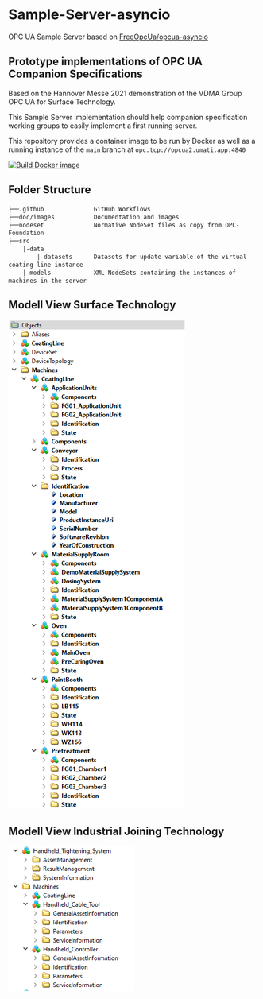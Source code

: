 # Sample-Server-asyncio

OPC UA Sample Server based on [FreeOpcUa/opcua-asyncio](https://github.com/FreeOpcUa/opcua-asyncio)

## Prototype implementations of OPC UA Companion Specifications

Based on the Hannover Messe 2021 demonstration of the VDMA Group OPC UA for Surface Technology.

This Sample Server implementation should help companion specification working groups to easily implement a first running server.

This repository provides a container image to be run by Docker as well as a running instance of the `main` branch at `opc.tcp://opcua2.umati.app:4840`

[![Build Docker image](https://github.com/umati/Sample-Server-asyncio/actions/workflows/Dockerbuild.yml/badge.svg)](https://github.com/umati/Sample-Server-asyncio/actions/workflows/Dockerbuild.yml)

## Folder Structure

```text
├──.github              GitHub Workflows
├──doc/images           Documentation and images      
├──nodeset              Normative NodeSet files as copy from OPC-Foundation
├──src
    |-data
        |-datasets      Datasets for update variable of the virtual coating line instance
    |-models            XML NodeSets containing the instances of machines in the server
```

## Modell View Surface Technology

![Modell-View ](doc/images/Model-View-ST.png)

## Modell View Industrial Joining Technology

![Modell-View ](doc/images/Model-View-IJT.png)

